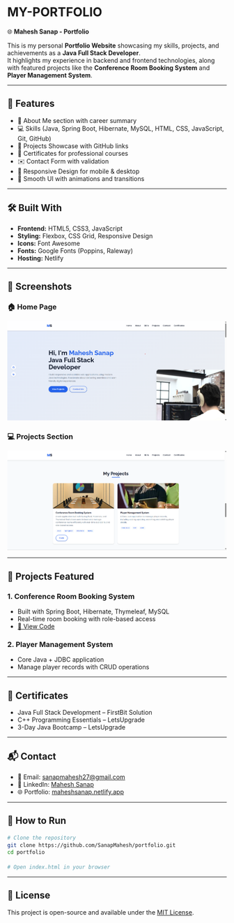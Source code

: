# MY-PORTFOLIO

🌐 **Mahesh Sanap - Portfolio**  

This is my personal **Portfolio Website** showcasing my skills, projects, and achievements as a **Java Full Stack Developer**.  
It highlights my experience in backend and frontend technologies, along with featured projects like the **Conference Room Booking System** and **Player Management System**.  

---

## 🚀 Features  

- 📌 About Me section with career summary  
- 💻 Skills (Java, Spring Boot, Hibernate, MySQL, HTML, CSS, JavaScript, Git, GitHub)  
- 📂 Projects Showcase with GitHub links  
- 📜 Certificates for professional courses  
- ✉️ Contact Form with validation  
- 📱 Responsive Design for mobile & desktop  
- 🌙 Smooth UI with animations and transitions  

---

## 🛠️ Built With  

- **Frontend:** HTML5, CSS3, JavaScript  
- **Styling:** Flexbox, CSS Grid, Responsive Design  
- **Icons:** Font Awesome  
- **Fonts:** Google Fonts (Poppins, Raleway)  
- **Hosting:** Netlify  

---

## 📸 Screenshots  

### 🏠 Home Page  
![Home Page](Home%20Page.png)  

### 💻 Projects Section  
![Projects Section](Project.png)  

---

## 📂 Projects Featured  

### 1. Conference Room Booking System  
- Built with Spring Boot, Hibernate, Thymeleaf, MySQL  
- Real-time room booking with role-based access  
- [🔗 View Code](https://github.com/SanapMahesh/Conference_Room_Booking_SpringBoot)  

### 2. Player Management System  
- Core Java + JDBC application  
- Manage player records with CRUD operations  

---

## 📜 Certificates  

- Java Full Stack Development – FirstBit Solution  
- C++ Programming Essentials – LetsUpgrade  
- 3-Day Java Bootcamp – LetsUpgrade  

---

## 📬 Contact  

- 📧 Email: [sanapmahesh27@gmail.com](mailto:sanapmahesh27@gmail.com)  
- 💼 LinkedIn: [Mahesh Sanap](https://www.linkedin.com/in/mahesh-sanap-software-developer/)  
- 🌐 Portfolio: [maheshsanap.netlify.app](https://maheshsanap.netlify.app)  

---

## 📌 How to Run  

```bash
# Clone the repository  
git clone https://github.com/SanapMahesh/portfolio.git
cd portfolio

# Open index.html in your browser
```

---

## 📝 License  

This project is open-source and available under the [MIT License](LICENSE).  
